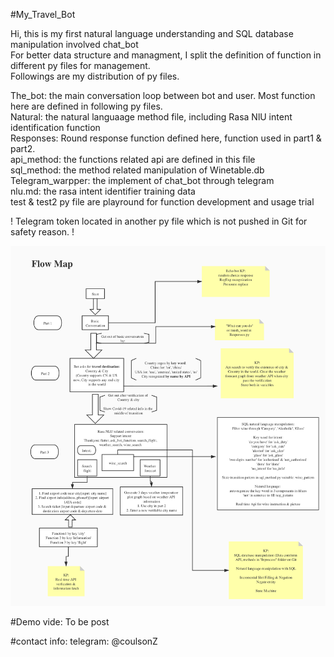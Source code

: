 #My_Travel_Bot   

Hi, this is my first natural language understanding and SQL database manipulation involved chat_bot  
For better data structure and managment, I split the definition of function in different py files for management.  
Followings are my distribution of py files.  

The_bot: the main conversation loop between bot and user. Most function here are defined in following py files.  
Natural: the natural languaage method file, including Rasa NlU intent identification function  
Responses: Round response function defined here, function used in part1 & part2.   
api_method: the functions related api are defined in this file      
sql_method: the method related manipulation of Winetable.db   
Telegram_warpper: the implement of chat_bot through telegram  
nlu.md: the rasa intent identifier training data   
test & test2 py file are playround for function development and usage trial  

! Telegram token located in another py file which is not pushed in Git for safety reason.  !

![Image discription](https://github.com/CoulsonZhang/Travel_bot/blob/master/flow_map.jpg)

#Demo vide:
To be post

#contact info:
telegram: @coulsonZ